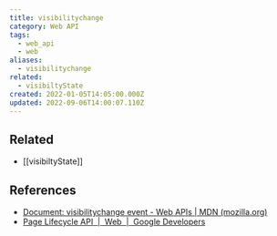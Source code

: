 ```yaml
---
title: visibilitychange
category: Web API
tags:
  - web_api
  - web
aliases:
  - visibilitychange
related:
  - visibiltyState
created: 2022-01-05T14:05:00.000Z
updated: 2022-09-06T14:00:07.110Z
---
```


## Related

- [[visibiltyState]]

## References

- [Document: visibilitychange event - Web APIs | MDN (mozilla.org)](https://developer.mozilla.org/en-US/docs/Web/API/Document/visibilitychange_event)
- [Page Lifecycle API  |  Web  |  Google Developers](https://developers.google.com/web/updates/2018/07/page-lifecycle-api#event-visibilitychange)
